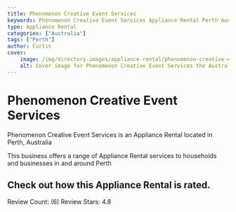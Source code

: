 ```yaml
---
title: Phenomenon Creative Event Services
keywords: Phenomenon Creative Event Services Appliance Rental Perth Australia 
type: Appliance Rental 
categories: ["Australia"]
tags: ["Perth"]
author: Curtis
cover:
    image: /img/directory-images/appliance-rental/phenomenon-creative-event-services.webp
    alt: Cover image for Phenomenon Creative Event Services the Australia based Appliance Rental servicing Perth 
---
```


# Phenomenon Creative Event Services
Phenomenon Creative Event Services is an Appliance Rental located in Perth, Australia

This business offers a range of Appliance Rental services to households and businesses in and around Perth

## Check out how this Appliance Rental is rated.
Review Count: (6)
Review Stars: 4.8
